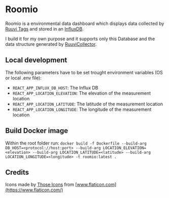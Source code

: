 # Roomio

Roomio is a environmental data dashboard which displays data collected by [Ruuvi Tags](https://ruuvi.com/personal/) and stored in an [InfluxDB](https://www.influxdata.com/).

I build it for my own purpose and it supports only this Database and the data structure generated by [RuuviCollector](https://github.com/Scrin/RuuviCollector).

## Local development

The following parameters have to be set trought environment variables (OS or local .env file):

-   `REACT_APP_INFLUX_DB_HOST`: The Influx DB
-   `REACT_APP_LOCATION_ELEVATION`: The elevation of the measurement location
-   `REACT_APP_LOCATION_LATITUDE`: The latitude of the measurement location
-   `REACT_APP_LOCATION_LONGITUDE`: The longitude of the measurement location

## Build Docker image

Within the root folder run: `docker build -f Dockerfile --build-arg DB_HOST=<protocol://host:port> --build-arg LOCATION_ELEVATION=<elevation> --build-arg LOCATION_LATITUDE=<latitude> --build-arg LOCATION_LONGITUDE=<longitude> -t roomio:latest .`

## Credits

Icons made by [Those Icons](https://www.flaticon.com/authors/those-icons) from [www.flaticon.com](https://www.flaticon.com/)
